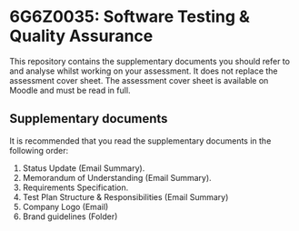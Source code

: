 # 6G6Z0035: Software Testing & Quality Assurance

This repository contains the supplementary documents you should refer to and analyse whilst working on your assessment. It does not replace the assessment cover sheet. The assessment cover sheet is available on Moodle and must be read in full.

## Supplementary documents

It is recommended that you read the supplementary documents in the following order:

1. Status Update (Email Summary).
2. Memorandum of Understanding (Email Summary).
3. Requirements Specification.
4. Test Plan Structure & Responsibilities (Email Summary)
5. Company Logo (Email)
6. Brand guidelines (Folder)
